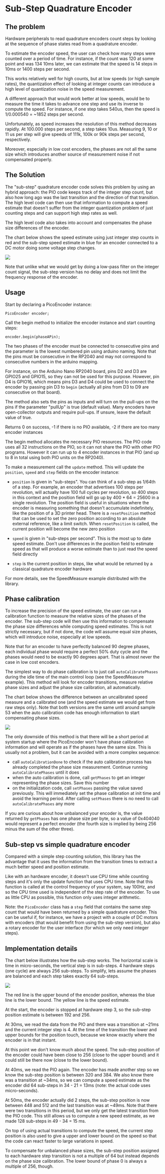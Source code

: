# Sub-Step Quadrature Encoder

## The problem

Hardware peripherals to read quadrature encoders count steps by looking at the sequence of phase states read from a quadrature encoder.

To estimate the encoder speed, the user can check how many steps were counted over a period of time. For instance, if the count was 120 at some point and was 134 10ms later, we can estimate that the speed is 14 steps in 10ms or 1400 steps per second.

This works relatively well for high counts, but at low speeds (or high sample rates), the quantization effect of looking at integer counts can introduce a high level of quantization noise in the speed measurement.

A different approach that would work better at low speeds, would be to measure the time it takes to advance one step and use its inverse to compute the speed. For instance, if one step takes 540us, then the speed is 1/0.000540 = ~1852 steps per second.

Unfortunately, as speed increases the resolution of this method decreases rapidly. At 100.000 steps per second, a step takes 10us. Measuring 9, 10 or 11 us per step will give speeds of 111k, 100k or 90k steps per second, respectively. 

Moreover, especially in low cost encoders, the phases are not all the same size which introduces another source of measurement noise if not compensated properly. 


## The Solution

The "sub-step" quadrature encoder code solves this problem by using an hybrid approach: the PIO code keeps track of the integer step count, but also how long ago was the last transition and the direction of that transition. The high level code can then use that information to compute a speed estimate that doesn't suffer from the integer quantization problem of just counting steps and can support high step rates as well.

The high level code also takes into account and compensates the phase size differences of the encoder.

The chart below shows the speed estimate using just integer step counts in red and the sub-step speed estimate in blue for an encoder connected to a DC motor doing some voltage step changes.

![](images/chart.svg)

Note that unlike what we would get by doing a low-pass filter on the integer count signal, the sub-step version has no delay and does not limit the frequency response of the encoder.

## Usage

Start by declaring a PicoEncoder instance:

`PicoEncoder encoder;`

Call the begin method to initialize the encoder instance and start counting steps:

`encoder.begin(phaseAPin);`

The two phases of the encoder must be connected to consecutive pins and the parameter is the lowest numbered pin using arduino naming. Note that the pins must be consecutive in the RP2040 and may not correspond to consecutive numbers in the arduino mapping.

For instance, on the Arduino Nano RP2040 board, pins D2 and D3 are GPIO25 and GPIO15, so they can not be used for this purpose. However, pin D4 is GPIO16, which means pins D3 and D4 could be used to connect the encoder by passing pin D3 to `begin` (actually all pins from D3 to D9 are consecutive on that board).

The method also sets the pins as inputs and will turn on the pull-ups on the pins if the parameter "pullUp" is true (default value). Many encoders have open-collector outputs and require pull-ups. If unsure, leave the default value of true.

Returns 0 on success, -1 if there is no PIO available, -2 if there are too many encoder instances

The begin method allocates the necessary PIO resources. The PIO code uses all 32 instructions on the PIO, so it can not share the PIO with other PIO programs. However it can run up to 4 encoder instances in that PIO (and up to 8 in total using both PIO units on the RP2040).

To make a measurement call the `update` method. This will update the `position`, `speed` and `step` fields on the encoder instance:

  - `position` is given in "sub-steps". You can think of a sub-step as 1/64th of a step. For example, an encoder that advertises 100 steps per revolution, will actually have 100 full cycles per revolution, so 400 steps in this context and the position field will go up by 400 * 64 = 25600 in a single revolution. The position field is useful in situations where the encoder is measuring something that doesn't accumulate indefinitely, like the position of a 3D printer head. There is a `resetPosition` method that can be used to set the zero position according to an absolute external reference, like a limit switch. When `resetPosition` is called, the current position will become the new zero position

  - `speed` is given in "sub-steps per second". This is the most up to date speed estimate. Don't use differences in the position field to estimate speed as that will produce a worse estimate than to just read the speed field directly

  - `step` is the current position in steps, like what would be returned by a classical quadrature encoder hardware

For more details, see the SpeedMeasure example distributed with the library.


## Phase calibration

To increase the precision of the speed estimate, the user can run a calibration function to measure the relative sizes of the phases of the encoder. The sub-step code will then use this information to compensate the phase size differences while computing speed estimates. This is not strictly necessary, but if not done, the code will assume equal size phases, which will introduce noise, especially at low speeds.

Note that for an encoder to have perfectly balanced 90 degree phases, each individual phase would require a perfect 50% duty cycle and the phases would need to be exactly 90 degrees apart. That is almost never the case in low cost encoders.

The simplest way to do phase calibration is to just call `autoCalibratePhases` during the idle time of the main control loop (see the SpeedMeasure example). This method will look for encoder transitions, measure relative phase sizes and adjust the phase size calibration, all automatically.

The chart below shows the difference between an uncalibrated speed measure and a calibrated one (and the speed estimate we would get from raw steps only). Note that both versions are the same until around sample 53 when the auto calibration code has enough information to start compensating phase sizes.

![](images/calib.svg)

The only downside of this method is that there will be a short period at system startup where the PicoEncoder won't have phase calibration information and will operate as if the phases have the same size. This is usually not a problem, but it can be avoided with a more complex sequence:
  - call `autoCalibrationDone` to check if the auto calibration process has already completed the phase size measurement. Continue running `autoCalibratePhases` until it does
  - when the auto calibration is done, call `getPhases` to get an integer representing the phase sizes. Save this number
  - on the initialization code, call `setPhases` passing the value saved previously. This will immediately set the phase calibration at init time and avoid the learning period. After calling `setPhases` there is no need to call `autoCalibratePhases` any more

If you are curious about how unbalanced your encoder is, the value returned by `getPhases` has one phase size per byte, so a value of 0x404040 would represent a perfect encoder (the fourth size is implied by being 256 minus the sum of the other three).


## Sub-step vs simple quadrature encoder

Compared with a simple step counting solution, this library has the advantage that it uses the information from the transition times to extract a much better speed and position estimate.

Like with an hardware encoder, it doesn't use CPU time while counting steps and it's only the update function that uses CPU time. Note that this function is called at the control frequency of your system, say 100Hz, and so the CPU time used is independent of the step rate of the encoder. To use as little CPU as possible, this function only uses integer arithmetic.

Note: the `PicoEncoder` class has a `step` field that contains the same step count that would have been returned by a simple quadrature encoder. This can be useful if, for instance, we have a project with a couple of DC motors with encoders (that would benefit from using the sub-step version), but also a rotary encoder for the user interface (for which we only need integer steps). 

## Implementation details

The chart below illustrates how the sub-step works. The horizontal scale is time in micro-seconds, the vertical step is in sub-steps. 4 hardware steps (one cycle) are always 256 sub-steps. To simplify, lets assume the phases are balanced and each step takes exactly 64 sub-steps.

![](images/steps.svg)

The red line is the upper bound of the encoder position, whereas the blue line is the lower bound. The yellow line is the speed estimate.

At the start, the encoder is stopped at hardware step 3, so the sub-step position estimate is between 192 and 256.

At 30ms, we read the data from the PIO and there was a transition at ~21ms and the current integer step is 4. At the time of the transition the lower and upper bounds for the position touch, because we know exactly where the encoder is in that instant.

At this point we don't know much about the speed. The sub-step position of the encoder could have been close to 256 (close to the upper bound) and it could still be there now (close to the lower bound).

At 40ms, we read the PIO again. The encoder has made another step so we know the sub-step position is between 320 and 384. We also know there was a transition at ~34ms, so we can compute a speed estimate as the encoder did 64 sub-steps in 34 - 21 = 13ms (note: the actual code uses micro-seconds).

At 50ms, the encoder actually did 2 steps, the sub-step position is now between 448 and 512 and the last transition was at ~49ms. Note that there were two transitions in this period, but we only get the latest transition from the PIO code. This still allows us to compute a new speed estimate, as we made 128 sub-steps in 49 - 34 = 15 ms.

On top of using actual transitions to compute the speed, the current step position is also used to give a upper and lower bound on the speed so that the code can react faster to large variations in speed.

To compensate for unbalanced phase sizes, the sub-step position assigned to each hardware step transition is not a multiple of 64 but instead depends on the phase size calibration. The lower bound of phase 0 is always a multiple of 256, though.

